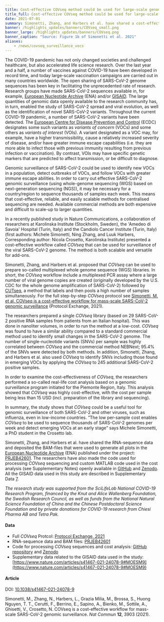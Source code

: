 ```yaml
---
title: Cost-effective COVseq method could be used for large-scale genomic surveillance of VOCs # short
title_full: Cost-effective COVseq method could be used for large-scale genomic surveillance of VOCs
date: 2021-07-01
summary: Simonetti, Zhang, and Harbers et al. have shared a cost-effective, scalable and versatile method (alongside associated data and code) that could facilitate large-scale genomic surveillance of variants of concern (VOCs).
banner: /highlights_updates/banners/COVseq_small.png
banner_large: /highlights_updates/banners/COVseq.png
banner_caption: "Source: Figure 1b of Simonetti et al. 2021"
aliases:
    - /news/covseq_surveillance_vocs
---
```


The COVID-19 pandemic has not only changed societies and challenged healthcare, but also accelerated life science research. Over the last year and a half, a number of vaccines against COVID-19 have been developed in record time, and today large-scale vaccination campaigns are carried out in many countries worldwide. The open sharing of SARS-CoV-2 genome sequences has been key in facilitating the unprecedented rate of research. Research groups have made SARS-CoV-2 sequences available in, for example, [European Nucleotide Archive](https://www.ebi.ac.uk/ena/browser/home) (ENA) and/or [GISAID](https://www.gisaid.org). The large quantities of genomic data openly available to the research community has, in turn, enabled the study of SARS-CoV-2 spread and viral evolution, as well as the identification of novel SARS-CoV-2 variants. Throughout the current COVID-19 pandemic, a number of SARS-CoV-2 variants have been detected. The [European Centre for Disease Prevention and Control](https://www.ecdc.europa.eu/en) (ECDC) designates some such variants as *variants of concern* (VOCs) and some others as *variants of interest* (VOIs). A variant designated as a VOC may, for example, have a higher transmissibility, cause a relatively increased severity of disease, and/or have greater immune escape capabilities (i.e. they are more able to infect those with previous immunity resulting from previous infection or vaccination). By contrast, VOIs may have specific genetic markers that are predicted to affect transmission, or be difficult to diagnose.

Genomic surveillance of SARS-CoV-2 could be used to identify new VOCs in a population, detect outbreaks of VOCs, and follow VOCs with greater immune escape abilities. In order to carry out effective SARS-CoV-2 genomic surveillance (using whole-genome sequencing (WGS) based on next-generation sequencing (NGS)), it may be necessary for a country/region to sequence thousands of samples each week. This means that cost-effective, reliable, and easily scalable methods for centralised sequencing are needed. Available commercial methods are both expensive and difficult to scale-up to larger quantities.

In a recently published study in Nature Communications, a collaboration of researchers at Karolinska Institute (Stockholm, Sweden), the 'Amedeo di Savoia' Hospital (Turin, Italy) and the Candiolo Cancer Institute (Turin, Italy) (first authors: Michele Simonetti, Ning Zhang, and Luuk Harbers, Corresponding author: Nicola Crosetto, Karolinska Institute) presented a cost-effective workflow called *COVseq* that can be used for surveillance of the viral SARS-CoV-2 genome. The method is both scalable and versatile for add-ons.

Simonetti, Zhang, and Harbers et al. proposed that *COVseq* can be used to prepare so-called multiplexed whole genome sequence (WGS) libraries. In short, the *COVseq* workflow include a multiplexed PCR assay where a large number of viral genome copies are created (originally developed by the U.S. CDC for the whole genome amplification of SARS-CoV-2) followed by [CUTseq](https://doi.org/10.1038/s41467-019-12570-2), a method that labels and then pools a high number of samples simultaneously. For the full step-by-step *COVseq* protocol see  [Simonetti, M. et al. COVseq is a cost-effective workflow for mass-scale SARS-CoV-2 genomic surveillance](https://doi.org/10.21203/rs.3.pex-1338/v2) (Protocol Exchange, 2021).

The researchers prepared a single *COVseq* library (based on 29 SARS-CoV-2 positive RNA samples from patients from an Italian hospital). This was done in nanoliter volumes, in order to run the method at a low-cost. *COVseq* was found to have a similar ability compared to a standard commercial method used to identify small changes in the SARS-CoV-2 genome. The number of single-nucleotide variants (SNVs) per sample was highly correlated between *COVseq* and the commercial method NEBNext; 95.4% of the SNVs were detected by both methods. In addition, Simonetti, Zhang, and Harbers et al.  also used *COVseq* to identify SNVs including those found in emerging VOCs by applying the *COVseq* to 245 additional SARS-CoV-2 positive samples.

In order to examine the cost-effectiveness of *COVseq*, the researchers performed a so-called real-life cost analysis based on a genomic surveillance program initiated for the Piemonte Region, Italy. This analysis showed that *COVseq* was highly cost-effective, with the cost per sample being less than 15 USD (incl. preparation of the library and sequencing).

In summary, the study shows that *COVseq* could be a useful tool for genomic surveillance of both SARS-CoV-2 and other viruses, such as influenza, even in low-income countries. ”The low per-sample cost enables *COVseq* to be used to sequence thousands of SARS-CoV-2 genomes per week and detect emerging VOCs at an early stage” says Michele Simonetti, a PhD student in the Crosetto lab.

Simonetti, Zhang, and Harbers et al. have shared the RNA-sequence data and deposited the BAM-files that were used to generate all plots in the [European Nucleotide Archive](https://www.ebi.ac.uk/ena/) (ENA) published under the project: [PRJEB42601](https://www.ebi.ac.uk/ena/browser/view/PRJEB42601). The researchers have also made the code used for processing *COVseq* sequencing and custom MATLAB code used in the cost analysis (see Supplementary Notes) openly available in [GitHub](https://github.com/ljwharbers/COVseq) and [Zenodo](https://doi.org/10.5281/zenodo.4776499). All the GISAID data used in this study are described in Supplementary Data [7](https://www.nature.com/articles/s41467-021-24078-9#MOESM9).

*The research study was supported from the SciLifeLab National COVID-19 Research Program, financed by the Knut and Alice Wallenberg Foundation, the Swedish Research Council, as well as funds from the National Natural Science Foundation of China and the Chinese Postdoctoral Science Foundation and by private donations for COVID-19 research from Chiesi Pharma AB and Tetra Pak.*

#### Data

- Full *COVseq* Protcol: [Protocol Exchange, 2021](https://doi.org/10.21203/rs.3.pex-1338/v2)
- RNA-sequence data and BAM files: [PRJEB42601](https://www.ebi.ac.uk/ena/browser/view/PRJEB42601)
- Code for processing *COVseq* sequences and cost analysis: [GitHub repository](https://github.com/ljwharbers/COVseq) and [Zenodo](https://doi.org/10.5281/zenodo.4776499)
- Supplementary data related to the GISAID data used in the study: [https://www.nature.com/articles/s41467-021-24078-9#MOESM9](https://www.nature.com/articles/s41467-021-24078-9#MOESM9)

#### Article

DOI: [10.1038/s41467-021-24078-9](https://doi.org/10.1038/s41467-021-24078-9)

Simonetti, M., Zhang, N., Harbers, L.,  Grazia Milia, M., Brossa, S., Huong Nguyen, T. T., Cerutti, F., Berrino, E., Sapino, A., Bienko, M., Sottile, A., Ghisetti, V., Crosetto, N. COVseq is a cost-effective workflow for mass-scale SARS-CoV-2 genomic surveillance. *Nat Commun* **12**, 3903 (2021).
